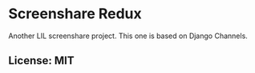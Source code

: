 # Screenshare Redux

Another LIL screenshare project. This one is based on Django Channels.


## License: MIT
